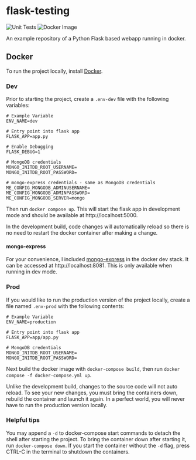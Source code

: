 # flask-testing
![Unit Tests](https://github.com/mtmustski/flask-testing/actions/workflows/unit-testing.yml/badge.svg)
![Docker Image](https://github.com/mtmustski/flask-testing/actions/workflows/docker.yml/badge.svg)

An example repository of a Python Flask based webapp running in docker.

## Docker

To run the project locally, install [Docker](https://docs.docker.com/get-docker/).

### Dev

Prior to starting the project, create a `.env-dev` file with the following variables:

```
# Example Variable
ENV_NAME=dev

# Entry point into flask app
FLASK_APP=app.py

# Enable Debugging
FLASK_DEBUG=1

# MongoDB credentials
MONGO_INITDB_ROOT_USERNAME=
MONGO_INITDB_ROOT_PASSWORD=

# mongo-express credentials - same as MongoDB credentials
ME_CONFIG_MONGODB_ADMINUSERNAME=
ME_CONFIG_MONGODB_ADMINPASSWORD=
ME_CONFIG_MONGODB_SERVER=mongo
```

Then run `docker compose up`. This will start the flask app in development mode and should be available
at http://localhost:5000.

In the development build, code changes will automatically reload so there is no need to restart the docker container
after making a change.

#### mongo-express

For your convenience, I included [mongo-express](https://github.com/mongo-express/mongo-express) in the docker dev
stack. It can be accessed at http://localhost:8081. This is only available when running in dev mode.

### Prod

If you would like to run the production version of the project locally, create a file named `.env-prod` with the
following contents:

```
# Example Variable
ENV_NAME=production

# Entry point into flask app
FLASK_APP=app/app.py

# MongoDB credentials
MONGO_INITDB_ROOT_USERNAME=
MONGO_INITDB_ROOT_PASSWORD=
```

Next build the docker image with `docker-compose build`, then run `docker compose -f docker-compose.yml up`.

Unlike the development build, changes to the source code will not auto reload. To see your new changes, you must bring
the containers down, rebuild the container and launch it again. In a perfect world, you will never have to run the
production version locally.

### Helpful tips

You may append a `-d` to docker-compose start commands to detach the shell after starting the project. To bring the
container down after starting it, run `docker-compose down`. If you start the container without the `-d` flag, press
CTRL-C in the terminal to shutdown the containers.
